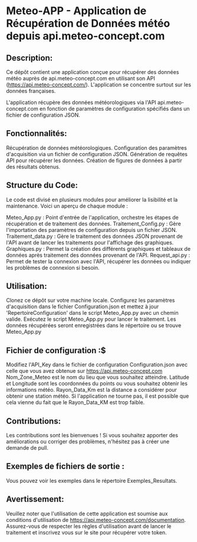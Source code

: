 # Meteo-APP - Application de Récupération de Données météo depuis api.meteo-concept.com

## Description:
Ce dépôt contient une application conçue pour récupérer des données météo auprès de api.meteo-concept.com en utilisant son API (https://api.meteo-concept.com/).
L'application se concentre surtout sur les données françaises.

L'application récupère des données météorologiques via l'API api.meteo-concept.com en fonction de paramètres de configuration spécifiés dans un fichier de configuration JSON.

## Fonctionnalités:
Récupération de données météorologiques.
Configuration des paramètres d'acquisition via un fichier de configuration JSON.
Génération de requêtes API pour récupérer les données.
Création de figures de données à partir des résultats obtenus.

## Structure du Code:
Le code est divisé en plusieurs modules pour améliorer la lisibilité et la maintenance. Voici un aperçu de chaque module :

Meteo_App.py : Point d'entrée de l'application, orchestre les étapes de récupération et de traitement des données.
Traitement_Config.py : Gère l'importation des paramètres de configuration depuis un fichier JSON.
Traitement_data.py : Gère le traitement des données JSON provenant de l'API avant de lancer les traitements pour l'affichage des graphiques.
Graphiques.py : Permet la création des différents graphiques et tableaux de données après traitement des données provenant de l'API.
Request_api.py : Permet de tester la connexion avec l'API, récupérer les données ou indiquer les problèmes de connexion si besoin.


## Utilisation:
Clonez ce dépôt sur votre machine locale.
Configurez les paramètres d'acquisition dans le fichier Configuration.json et mettez à jour 'RepertoireConfiguration' dans le script Meteo_App.py avec un chemin valide.
Exécutez le script Meteo_App.py pour lancer le traitement.
Les données récupérées seront enregistrées dans le répertoire ou se trouve Meteo_App.py

## Fichier de configuration :$
Modifiez l'API_Key dans le fichier de configuration Configuration.json avec celle que vous avez obtenue sur https://api.meteo-concept.com
Nom_Zone_Meteo est le nom du lieu que vous souhaitez atteindre.
Latitude et Longitude sont les coordonnées du points ou vous souhaitez obtenir les informations météo.
Rayon_Data_Km est la distance a considérer pour obtenir une station météo. Si l'application ne tourne pas, il est possible que cela vienne du fait que le Rayon_Data_KM est trop faible.

## Contributions:
Les contributions sont les bienvenues ! Si vous souhaitez apporter des améliorations ou corriger des problèmes, n'hésitez pas à créer une demande de pull.

## Exemples de fichiers de sortie :
Vous pouvez voir les exemples dans le répertoire Exemples_Resultats.

## Avertissement:
Veuillez noter que l'utilisation de cette application est soumise aux conditions d'utilisation de https://api.meteo-concept.com/documentation. Assurez-vous de respecter les règles d'utilisation avant de lancer le traitement et inscrivez vous sur le site pour récupérer votre token.
